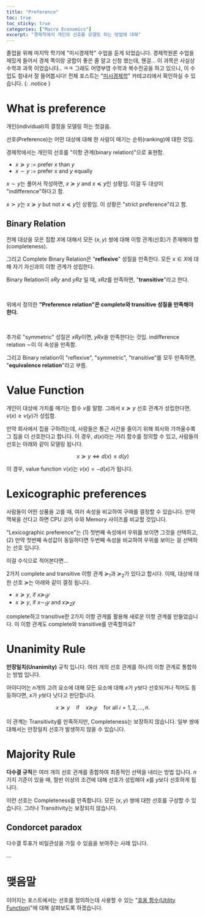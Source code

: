```yaml
---
title: "Preference"
toc: true
toc_sticky: true
categories: ["Macro Economics"]
excerpt: "경제학에서 개인의 선호를 모델링 하는 방법에 대해"
---
```


졸업을 위해 마지막 학기에 "미시경제학" 수업을 듣게 되었습니다.
경제학원론 수업을 재밌게 들어서 경제 쪽이랑 궁합이 좋은 줄 알고 신청 했는데, 웬걸... 이 과목은 사실상 수학과 과목 이었습니다.. ㅋㅋ
그래도 어영부영 수학과 복수전공을 하고 있으니, 이 수업도 힘내서 잘 들어봅시다!
전체 포스트는 "[미시경제학](/categories/micro-economics)" 카테고리에서 확인하실 수 있습니다.
{: .notice }

# What is preference

개인(individual)의 결정을 모델링 하는 첫걸음.

선호(Preference)는 어떤 대상에 대해 한 사람이 매기는 순위(ranking)에 대한 것임.

경제학에서는 개인의 선호를 "이항 관계(binary relation)"으로 표현함.

- $x \succeq y$ := prefer $x$ than $y$
- $x \sim y$ := prefer $x$ and $y$ equally

$x \sim y$는 풀어서 작성하면, $x \succeq y$ and $x \preceq y$인 상황임. 이걸 두 대상이 "indifference"하다고 함.

$x \succ y$는 $x \succeq y$ but not $x \preceq y$인 상황임. 이 상황은 "strict preference"라고 함.


## Binary Relation

전체 대상을 모은 집합 $X$에 대해서 모든 $(x, y)$ 쌍에 대해 이항 관계(선호)가 존재해야 함(completeness).

그리고 Complete Binary Relation은 "**reflexive**" 성질을 만족한다. 모든 $x \in X$에 대해 자기 자신과의 이항 관계가 성립한다.

Binary Relation이 $x R y$ and $y R z$ 일 때, $x R z$를 만족하면, "**transitive**"라고 한다.

<br/>

위에서 정의한 **"Preference relation"은 complete와 transitive 성질을 만족해야 한다.**

<br/>

추가로 "symmetric" 성질은 $x R y$이면, $y R x$을 만족한다는 것임. indifference relation $\sim$이 이 속성을 만족함.

그리고 Binary relation이 "reflexive", "symmetric", "transitive"를 모두 만족하면, "**equivalence relation**"라고 부름.

# Value Function

개인이 대상에 가치를 매기는 함수 $v$를 말함. 그래서 $x \succeq y$ 선호 관계가 성립한다면, $v(x) \ge v(y)$가 성립함.

만약 회사에서 집을 구하려는데, 사람들은 통근 시간을 줄이기 위해 회사와 가까울수록 그 집을 더 선호한다고 합니다. 이 경우, $d(x)$라는 거리 함수를 정의할 수 있고, 사람들의 선호는 아래와 같이 모델링 됩니다.

$$
x \succeq y \iff d(x) \le d(y)
$$

이 경우, value function $v(x)$는 $v(x) = - d(x)$가 됩니다.

# Lexicographic preferences

사람들이 어떤 상품을 고를 때, 여러 속성을 비교하여 구매를 결정할 수 있습니다. 만약 맥북을 산다고 하면 CPU 코어 수와 Memory 사이즈를 비교할 것입니다.

"Lexicographic preference"는 (1) 첫번째 속성에서 우위를 보이면 그것을 선택하고, (2) 만약 첫번째 속성값이 동일하다면 두번째 속성을 비교하여 우위를 보이는 걸 선택하는 선호 입니다.

이걸 수식으로 적어본다면...

2가지 complete and transitive 이항 관계 $\succeq_1$과 $\succeq_2$가 있다고 합시다. 이때, 대상에 대한 선호 $\succeq$는 아래와 같이 결정 됩니다.

- $x \succeq y$, if $x \succeq_1 y$
- $x \succeq y$, if $x \sim_1 y$ and $x \succeq_2 y$

complete하고 transitive한 2가지 이항 관게를 활용해 새로운 이항 관계를 만들었습니다. 이 이항 관계도 complete와 transitive를 만족할까요?

# Unanimity Rule

**만장일치(Unanimity)** 규칙 입니다. 여러 개의 선호 관계를 하나의 이항 관계로 통합하는 방법 입니다.

아이디어는 $n$개의 고려 요소에 대해 모든 요소에 대해 $x$가 $y$보다 선호되거나 적어도 동등하다면, $x$가 $y$보다 낫다고 판단합니다.

$$
x \succeq y \quad \text{if} \quad x \succeq_i y \quad \text{for all } i = 1, 2, …, n.
$$

이 관계는 Transitivity를 만족하지만, Completeness는 보장하지 않습니다. 일부 쌍에 대해서는 만장일치 선호가 발생하지 않을 수 있습니다.

# Majority Rule

**다수결 규칙**은 여러 개의 선호 관계를 종합하여 최종적인 선택을 내리는 방법 입니다.
$n$가지 기준이 있을 때, 절반 이상의 조건에 대해 선호가 성립해야 $x$를 $y$보다 선호하게 됩니다.

이런 선호는 Completeness를 만족합니다. 모든 $(x, y)$ 쌍에 대한 선호를 구성할 수 있습니다. 그러나 Transitivity는 보장되지 않습니다.

## Condorcet paradox

다수결 투표가 비일관성을 가질 수 있음을 보여주는 사례 입니다.

...

# 맺음말

이어지는 포스트에서는 선호를 정의하는데 사용할 수 있는 "[효옹 함수(Utility Function)](/2025/03/10/utility-functions/)"에 대해 살펴보도록 하겠습니다.
